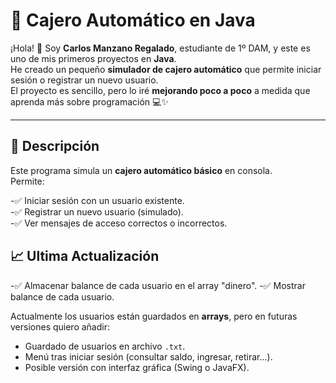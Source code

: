 # 🏧 Cajero Automático en Java

¡Hola! 👋 Soy **Carlos Manzano Regalado**, estudiante de 1º DAM, y este es uno de mis primeros proyectos en **Java**.  
He creado un pequeño **simulador de cajero automático** que permite iniciar sesión o registrar un nuevo usuario.  
El proyecto es sencillo, pero lo iré **mejorando poco a poco** a medida que aprenda más sobre programación 💻✨  

---

## 📘 Descripción

Este programa simula un **cajero automático básico** en consola.  
Permite:

-✅ Iniciar sesión con un usuario existente.  
-✅ Registrar un nuevo usuario (simulado).  
-✅ Ver mensajes de acceso correctos o incorrectos.  

## 📈 Ultima Actualización

-✅ Almacenar balance de cada usuario en el array "dinero".
-✅ Mostrar balance de cada usuario.

Actualmente los usuarios están guardados en **arrays**, pero en futuras versiones quiero añadir:
- Guardado de usuarios en archivo `.txt`.
- Menú tras iniciar sesión (consultar saldo, ingresar, retirar...).
- Posible versión con interfaz gráfica (Swing o JavaFX). 



